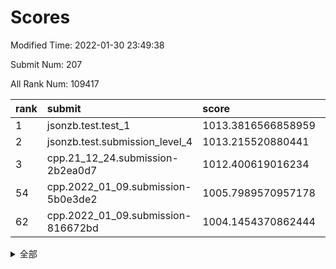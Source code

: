 # Scores

Modified Time: 2022-01-30 23:49:38

Submit Num: 207

All Rank Num: 109417

| rank |               submit               |       score        |       sigma        | pk_num |
| :--- | :--------------------------------- | :----------------- | :----------------- | :----- |
| 1    | jsonzb.test.test_1                 | 1013.3816566858959 | 0.7953200904604375 | 2115   |
| 2    | jsonzb.test.submission_level_4     | 1013.215520880441  | 0.7938911166453724 | 2117   |
| 3    | cpp.21_12_24.submission-2b2ea0d7   | 1012.400619016234  | 0.8168117810602168 | 2117   |
| 54   | cpp.2022_01_09.submission-5b0e3de2 | 1005.7989570957178 | 0.7209432095694343 | 2108   |
| 62   | cpp.2022_01_09.submission-816672bd | 1004.1454370862444 | 0.7118531874070567 | 2117   |


<details>
<summary>全部</summary>

| rank |                 submit                 |       score        |       sigma        | pk_num |
| :--- | :------------------------------------- | :----------------- | :----------------- | :----- |
| 1    | jsonzb.test.test_1                     | 1013.3816566858959 | 0.7953200904604375 | 2115   |
| 2    | jsonzb.test.submission_level_4         | 1013.215520880441  | 0.7938911166453724 | 2117   |
| 3    | cpp.21_12_24.submission-2b2ea0d7       | 1012.400619016234  | 0.8168117810602168 | 2117   |
| 4    | gobigger.level_3.submission_level_3_5  | 1011.5552350732942 | 0.7927003377788646 | 2115   |
| 5    | gobigger.level_3.submission_level_3_22 | 1011.2381507911527 | 0.7625123626781057 | 2114   |
| 6    | gobigger.level_3.submission_level_3_28 | 1011.1707021989449 | 0.7797615634479964 | 2110   |
| 7    | gobigger.level_3.submission_level_3_45 | 1011.076725904515  | 0.7578381309307411 | 2115   |
| 8    | gobigger.level_3.submission_level_3_26 | 1010.9994563216156 | 0.7744742820932632 | 2119   |
| 9    | gobigger.level_3.submission_level_3_41 | 1010.9456362451266 | 0.7758627101689489 | 2116   |
| 10   | gobigger.level_3.submission_level_3_3  | 1010.9098553445782 | 0.7748364679847296 | 2113   |
| 11   | gobigger.level_3.submission_level_3_11 | 1010.8813561963885 | 0.7517604858039266 | 2117   |
| 12   | gobigger.level_3.submission_level_3_10 | 1010.8162159409915 | 0.7565681303209837 | 2114   |
| 13   | gobigger.level_3.submission_level_3_20 | 1010.8084823689428 | 0.7673207466974027 | 2111   |
| 14   | gobigger.level_3.submission_level_3_0  | 1010.7563772904554 | 0.7841437866061519 | 2111   |
| 15   | gobigger.level_3.submission_level_3_46 | 1010.6790705825034 | 0.7601686451232472 | 2118   |
| 16   | gobigger.level_3.submission_level_3_7  | 1010.4830249882631 | 0.7466556199958759 | 2116   |
| 17   | gobigger.level_3.submission_level_3_38 | 1010.4526520498066 | 0.7920109173057521 | 2115   |
| 18   | gobigger.level_3.submission_level_3_39 | 1010.4502360065297 | 0.7690955273484449 | 2116   |
| 19   | gobigger.level_3.submission_level_3_30 | 1010.3597863447192 | 0.7435883421215176 | 2117   |
| 20   | gobigger.level_3.submission_level_3_15 | 1010.3482066303051 | 0.7534192197419524 | 2111   |
| 21   | gobigger.level_3.submission_level_3_44 | 1010.3399113495635 | 0.7542286328532288 | 2114   |
| 22   | gobigger.level_3.submission_level_3_8  | 1010.2901674716785 | 0.773343957661196  | 2116   |
| 23   | gobigger.level_3.submission_level_3_35 | 1010.0700864122234 | 0.769816778402448  | 2113   |
| 24   | gobigger.level_3.submission_level_3_32 | 1010.0646260248539 | 0.7686654470687907 | 2110   |
| 25   | gobigger.level_3.submission_level_3_23 | 1009.9893029538881 | 0.7618531288094602 | 2118   |
| 26   | gobigger.level_3.submission_level_3_24 | 1009.9857824428424 | 0.7537916981213374 | 2112   |
| 27   | gobigger.level_3.submission_level_3_25 | 1009.9811137193759 | 0.7597303771228925 | 2116   |
| 28   | gobigger.level_3.submission_level_3_13 | 1009.9262390957213 | 0.7418275840825528 | 2116   |
| 29   | gobigger.level_3.submission_level_3_33 | 1009.8795078149451 | 0.7447258764969448 | 2115   |
| 30   | gobigger.level_3.submission_level_3_18 | 1009.8247831700538 | 0.7683890341390356 | 2111   |
| 31   | gobigger.level_3.submission_level_3_34 | 1009.8147177420134 | 0.7568406594027121 | 2107   |
| 32   | gobigger.level_3.submission_level_3_12 | 1009.7826040960533 | 0.7692754073262794 | 2112   |
| 33   | gobigger.level_3.submission_level_3_29 | 1009.7309936262652 | 0.778371351092862  | 2110   |
| 34   | gobigger.level_3.submission_level_3_16 | 1009.702009932355  | 0.757988748075696  | 2118   |
| 35   | gobigger.level_3.submission_level_3_27 | 1009.6960393227002 | 0.7385530995599217 | 2111   |
| 36   | gobigger.level_3.submission_level_3_14 | 1009.6930974753899 | 0.7688590140953546 | 2116   |
| 37   | gobigger.level_3.submission_level_3_19 | 1009.5289688771452 | 0.7458935273172795 | 2115   |
| 38   | gobigger.level_3.submission_level_3_36 | 1009.5203163288382 | 0.7566190882531028 | 2115   |
| 39   | gobigger.level_3.submission_level_3_40 | 1009.4784530945977 | 0.7346071591995925 | 2112   |
| 40   | gobigger.level_3.submission_level_3_47 | 1009.3352230562344 | 0.7683794260390696 | 2110   |
| 41   | gobigger.level_3.submission_level_3_48 | 1009.2993026853568 | 0.7552321776179898 | 2116   |
| 42   | gobigger.level_3.submission_level_3_6  | 1009.1078182392455 | 0.7525625508451701 | 2116   |
| 43   | gobigger.level_3.submission_level_3_17 | 1009.1056800500012 | 0.7683809767048925 | 2114   |
| 44   | gobigger.level_3.submission_level_3_2  | 1009.0343694450625 | 0.7441424330138057 | 2115   |
| 45   | gobigger.level_3.submission_level_3_43 | 1009.0069346489205 | 0.7466938733768306 | 2112   |
| 46   | gobigger.level_3.submission_level_3_1  | 1008.7175609188399 | 0.7567043413355634 | 2116   |
| 47   | gobigger.level_3.submission_level_3_4  | 1008.5657321106734 | 0.7568466104472388 | 2115   |
| 48   | gobigger.level_3.submission_level_3_49 | 1008.5164750578122 | 0.7286675041209458 | 2109   |
| 49   | gobigger.level_3.submission_level_3_31 | 1008.482241257259  | 0.7363239974569565 | 2114   |
| 50   | gobigger.level_3.submission_level_3_9  | 1008.4463530286911 | 0.7481441606796145 | 2112   |
| 51   | gobigger.level_3.submission_level_3_21 | 1008.3378549363251 | 0.7330994873893457 | 2117   |
| 52   | gobigger.level_3.submission_level_3_42 | 1008.2525581676671 | 0.7367878344894442 | 2116   |
| 53   | gobigger.level_3.submission_level_3_37 | 1007.7124465929593 | 0.7493016484985765 | 2116   |
| 54   | cpp.2022_01_09.submission-5b0e3de2     | 1005.7989570957178 | 0.7209432095694343 | 2108   |
| 55   | gobigger.level_1.submission_level_1_34 | 1005.5091758519236 | 0.7419056884341579 | 2111   |
| 56   | gobigger.level_1.submission_level_1_5  | 1004.7998081747834 | 0.7148895030891325 | 2115   |
| 57   | gobigger.level_1.submission_level_1_47 | 1004.3753344116094 | 0.7016033327413107 | 2116   |
| 58   | gobigger.level_1.submission_level_1_19 | 1004.3562151619112 | 0.7217858550562104 | 2117   |
| 59   | gobigger.level_1.submission_level_1_16 | 1004.3106431106072 | 0.7308511894301472 | 2115   |
| 60   | gobigger.level_1.submission_level_1_40 | 1004.2046147845163 | 0.7179683034937574 | 2119   |
| 61   | gobigger.level_1.submission_level_1_44 | 1004.1752321745566 | 0.728877504531218  | 2115   |
| 62   | cpp.2022_01_09.submission-816672bd     | 1004.1454370862444 | 0.7118531874070567 | 2117   |
| 63   | gobigger.level_1.submission_level_1_0  | 1004.0775351491645 | 0.702376876538852  | 2115   |
| 64   | gobigger.level_1.submission_level_1_42 | 1003.9293931325542 | 0.7123560339596099 | 2116   |
| 65   | gobigger.level_1.submission_level_1_27 | 1003.8958602936927 | 0.7237145519354046 | 2112   |
| 66   | gobigger.level_1.submission_level_1_43 | 1003.8561618356485 | 0.7097378430431347 | 2115   |
| 67   | gobigger.level_1.submission_level_1_1  | 1003.8258806395029 | 0.7101307724181563 | 2111   |
| 68   | gobigger.level_1.submission_level_1_49 | 1003.7733251726045 | 0.7091110049243272 | 2118   |
| 69   | gobigger.level_1.submission_level_1_36 | 1003.6347885242974 | 0.7297451527083566 | 2116   |
| 70   | gobigger.level_1.submission_level_1_41 | 1003.597925582717  | 0.7186892385621131 | 2112   |
| 71   | gobigger.level_1.submission_level_1_6  | 1003.5918947304049 | 0.7251373316425017 | 2115   |
| 72   | gobigger.level_1.submission_level_1_24 | 1003.5279319773609 | 0.7145246553365207 | 2116   |
| 73   | gobigger.level_1.submission_level_1_26 | 1003.5055604083728 | 0.7259444839503656 | 2116   |
| 74   | gobigger.level_1.submission_level_1_46 | 1003.5054976468907 | 0.7228188196894538 | 2109   |
| 75   | gobigger.level_1.submission_level_1_14 | 1003.4663416585671 | 0.7180570748657609 | 2118   |
| 76   | gobigger.level_1.submission_level_1_39 | 1003.4212534707117 | 0.7092650733151034 | 2116   |
| 77   | gobigger.level_1.submission_level_1_31 | 1003.4194328891246 | 0.7121969110958217 | 2115   |
| 78   | gobigger.level_1.submission_level_1_37 | 1003.3379029699454 | 0.7100595741218304 | 2116   |
| 79   | gobigger.level_1.submission_level_1_2  | 1003.2915297588605 | 0.7219340608383131 | 2111   |
| 80   | gobigger.level_1.submission_level_1_38 | 1003.2451501063878 | 0.7208695967532618 | 2112   |
| 81   | gobigger.level_1.submission_level_1_45 | 1003.2112843944334 | 0.710769362799201  | 2116   |
| 82   | gobigger.level_1.submission_level_1_17 | 1003.1914085305668 | 0.7112818511849441 | 2115   |
| 83   | gobigger.level_1.submission_level_1_23 | 1003.1728082846747 | 0.720127533918227  | 2115   |
| 84   | gobigger.level_1.submission_level_1_20 | 1003.1267649414931 | 0.7099337198150405 | 2117   |
| 85   | gobigger.level_1.submission_level_1_48 | 1003.0803146656759 | 0.7135837205451839 | 2120   |
| 86   | gobigger.level_1.submission_level_1_15 | 1003.0106381366866 | 0.7136344460570968 | 2111   |
| 87   | gobigger.level_1.submission_level_1_22 | 1003.0055277045601 | 0.72091681599006   | 2120   |
| 88   | gobigger.level_1.submission_level_1_33 | 1002.9945875373406 | 0.7094655342270813 | 2109   |
| 89   | gobigger.level_1.submission_level_1_32 | 1002.9655532423619 | 0.7086692221422631 | 2115   |
| 90   | gobigger.level_1.submission_level_1_35 | 1002.964598757576  | 0.7182469205107748 | 2113   |
| 91   | gobigger.level_1.submission_level_1_4  | 1002.9225057185824 | 0.7293858881318365 | 2108   |
| 92   | gobigger.level_1.submission_level_1_30 | 1002.8216555290816 | 0.7142225323504156 | 2111   |
| 93   | gobigger.level_1.submission_level_1_25 | 1002.7534446195456 | 0.7148695310064968 | 2114   |
| 94   | gobigger.level_1.submission_level_1_7  | 1002.5313492171109 | 0.7244906240076713 | 2115   |
| 95   | gobigger.level_1.submission_level_1_29 | 1002.4760767729302 | 0.7119338315424814 | 2114   |
| 96   | gobigger.level_1.submission_level_1_10 | 1002.3905784689312 | 0.7185855657960405 | 2113   |
| 97   | gobigger.level_1.submission_level_1_18 | 1002.3491876868763 | 0.7227995545888809 | 2110   |
| 98   | gobigger.level_1.submission_level_1_13 | 1002.3251106328295 | 0.7272995877047873 | 2116   |
| 99   | gobigger.level_1.submission_level_1_8  | 1002.1777053274792 | 0.7123463823531115 | 2113   |
| 100  | gobigger.level_1.submission_level_1_3  | 1002.0938587611789 | 0.7169322607444677 | 2113   |
| 101  | gobigger.level_1.submission_level_1_11 | 1002.0244039263033 | 0.7156324978212489 | 2111   |
| 102  | gobigger.level_1.submission_level_1_12 | 1001.8590580513768 | 0.7155163800742611 | 2115   |
| 103  | gobigger.level_1.submission_level_1_9  | 1001.8531147503954 | 0.7154361400489844 | 2108   |
| 104  | gobigger.level_1.submission_level_1_21 | 1001.8484554333646 | 0.7079187699621793 | 2116   |
| 105  | gobigger.level_1.submission_level_1_28 | 1001.6030658200935 | 0.7020666192763856 | 2114   |
| 106  | gobigger.random.submission_random_8    | 997.5311679582842  | 0.6989216431934269 | 2125   |
| 107  | gobigger.random.submission_random_22   | 997.3235871671441  | 0.7130595472212399 | 2114   |
| 108  | gobigger.random.submission_random_47   | 997.3164717068145  | 0.719130618998551  | 2117   |
| 109  | gobigger.random.submission_random_28   | 997.2753936798742  | 0.7181789925733589 | 2116   |
| 110  | gobigger.random.submission_random_46   | 996.9498664446328  | 0.6977703080641313 | 2111   |
| 111  | gobigger.random.submission_random_48   | 996.8360716652719  | 0.7107910298554319 | 2108   |
| 112  | gobigger.random.submission_random_38   | 996.8031305880726  | 0.7105632035834949 | 2110   |
| 113  | gobigger.random.submission_random_42   | 996.7778116870916  | 0.7128104613852129 | 2112   |
| 114  | gobigger.random.submission_random_41   | 996.6573266733106  | 0.6942703026712318 | 2115   |
| 115  | gobigger.random.submission_random_2    | 996.6506627754019  | 0.7200469069048847 | 2120   |
| 116  | gobigger.random.submission_random_23   | 996.6084713080385  | 0.7037268895474169 | 2115   |
| 117  | gobigger.random.submission_random_19   | 996.4077916545377  | 0.7078987199129132 | 2119   |
| 118  | gobigger.random.submission_random_12   | 996.3234514881094  | 0.70889351810163   | 2116   |
| 119  | gobigger.random.submission_random_27   | 996.2858595057297  | 0.7068046494787733 | 2112   |
| 120  | gobigger.random.submission_random_25   | 996.2310465934358  | 0.7109024617684128 | 2113   |
| 121  | gobigger.random.submission_random_35   | 996.1822306966509  | 0.7169359719547511 | 2114   |
| 122  | gobigger.random.submission_random_20   | 996.180276200185   | 0.7128702886848122 | 2113   |
| 123  | gobigger.random.submission_random_49   | 996.1547324964799  | 0.709316558378057  | 2121   |
| 124  | gobigger.random.submission_random_21   | 996.1253076106859  | 0.7072877800131153 | 2116   |
| 125  | gobigger.random.submission_random_44   | 996.1058289540169  | 0.7087829360184674 | 2114   |
| 126  | gobigger.random.submission_random_14   | 996.083746150144   | 0.7034396773341463 | 2112   |
| 127  | gobigger.random.submission_random_32   | 996.0713976750629  | 0.7159191276444459 | 2117   |
| 128  | gobigger.random.submission_random_15   | 995.9044895885104  | 0.710910106695301  | 2110   |
| 129  | gobigger.random.submission_random_5    | 995.9038001010395  | 0.707540851235124  | 2109   |
| 130  | gobigger.random.submission_random_37   | 995.8345677119684  | 0.7106293689752895 | 2115   |
| 131  | gobigger.random.submission_random_24   | 995.8263310245517  | 0.6981294649689099 | 2117   |
| 132  | gobigger.random.submission_random_36   | 995.7470991644021  | 0.7346035591690773 | 2111   |
| 133  | gobigger.random.submission_random_17   | 995.7415632783918  | 0.7103216177672627 | 2112   |
| 134  | gobigger.random.submission_random_11   | 995.7212972456931  | 0.7091393685812603 | 2111   |
| 135  | gobigger.random.submission_random_4    | 995.7051662028205  | 0.7153808341683114 | 2116   |
| 136  | gobigger.random.submission_random_43   | 995.702952044164   | 0.7075703616077814 | 2117   |
| 137  | gobigger.random.submission_random_33   | 995.6812264659168  | 0.7171268751613752 | 2116   |
| 138  | gobigger.random.submission_random_29   | 995.6713985219451  | 0.7171143463469355 | 2117   |
| 139  | gobigger.random.submission_random_3    | 995.5970698569391  | 0.7245794671582446 | 2115   |
| 140  | gobigger.random.submission_random_6    | 995.4388094593949  | 0.7303487055423898 | 2115   |
| 141  | gobigger.random.submission_random_45   | 995.3977959288578  | 0.7226686723955638 | 2121   |
| 142  | gobigger.random.submission_random_9    | 995.3867677281763  | 0.708548167883323  | 2113   |
| 143  | gobigger.random.submission_random_40   | 995.3850781431012  | 0.7141422984100979 | 2114   |
| 144  | gobigger.random.submission_random_31   | 995.353987870399   | 0.7071451926189507 | 2118   |
| 145  | gobigger.random.submission_random_18   | 995.2383519844177  | 0.7056166799749954 | 2111   |
| 146  | gobigger.random.submission_random_13   | 995.176336854064   | 0.7251081576579489 | 2120   |
| 147  | gobigger.random.submission_random_26   | 995.0799293234594  | 0.7040632866983079 | 2114   |
| 148  | gobigger.random.submission_random_39   | 995.0529122425106  | 0.7086520247690248 | 2119   |
| 149  | gobigger.random.submission_random_16   | 995.0189503142695  | 0.734663990770232  | 2109   |
| 150  | gobigger.random.submission_random_30   | 994.9388249562289  | 0.7039766830745495 | 2112   |
| 151  | gobigger.random.submission_random_34   | 994.9094219488528  | 0.7157639007152228 | 2117   |
| 152  | gobigger.random.submission_random_0    | 994.8611530853158  | 0.7093147128420936 | 2115   |
| 153  | gobigger.random.submission_random_7    | 994.7341833616881  | 0.7292957461817157 | 2120   |
| 154  | gobigger.random.submission_random_10   | 994.6320099237233  | 0.6974157851195922 | 2114   |
| 155  | gobigger.level_2.submission_level_2_42 | 994.3232741531136  | 0.7295919674204498 | 2117   |
| 156  | gobigger.random.submission_random_1    | 994.2738140227299  | 0.7095841063138087 | 2119   |
| 157  | gobigger.level_2.submission_level_2_11 | 994.1982914373306  | 0.7244757118804135 | 2118   |
| 158  | gobigger.level_2.submission_level_2_2  | 993.5179960146052  | 0.7402760159809154 | 2113   |
| 159  | gobigger.level_2.submission_level_2_35 | 993.345673074002   | 0.7300869914946556 | 2119   |
| 160  | gobigger.level_2.submission_level_2_28 | 993.3030598696188  | 0.7364495254591297 | 2115   |
| 161  | gobigger.level_2.submission_level_2_49 | 992.9928785248921  | 0.7403075201138487 | 2113   |
| 162  | gobigger.level_2.submission_level_2_44 | 992.9688159154525  | 0.7281385684282093 | 2114   |
| 163  | gobigger.level_2.submission_level_2_15 | 992.8779847193007  | 0.7412828495647575 | 2113   |
| 164  | gobigger.level_2.submission_level_2_45 | 992.8093588284374  | 0.7300499383564609 | 2112   |
| 165  | gobigger.level_2.submission_level_2_16 | 992.7929227657843  | 0.7480535918552688 | 2106   |
| 166  | gobigger.level_2.submission_level_2_40 | 992.6885940044452  | 0.747381629786465  | 2111   |
| 167  | gobigger.level_2.submission_level_2_19 | 992.6817857785095  | 0.7448146938228788 | 2109   |
| 168  | gobigger.level_2.submission_level_2_18 | 992.6817736856146  | 0.7443676882482472 | 2113   |
| 169  | gobigger.level_2.submission_level_2_12 | 992.562289175042   | 0.7376714831474132 | 2112   |
| 170  | gobigger.level_2.submission_level_2_34 | 992.4971609360432  | 0.7298950234103802 | 2116   |
| 171  | gobigger.level_2.submission_level_2_4  | 992.495724067404   | 0.75003811668235   | 2110   |
| 172  | gobigger.level_2.submission_level_2_29 | 992.4695622361444  | 0.7273226624873247 | 2115   |
| 173  | gobigger.level_2.submission_level_2_37 | 992.4609902080431  | 0.7358551975526239 | 2117   |
| 174  | gobigger.level_2.submission_level_2_10 | 992.3262509669765  | 0.7350702549953034 | 2112   |
| 175  | gobigger.level_2.submission_level_2_38 | 992.3193809224232  | 0.7642135539834226 | 2117   |
| 176  | gobigger.level_2.submission_level_2_33 | 992.2960006087687  | 0.7290040370487797 | 2107   |
| 177  | gobigger.level_2.submission_level_2_26 | 992.2728327961419  | 0.7490016648612103 | 2120   |
| 178  | gobigger.level_2.submission_level_2_21 | 992.2080131494225  | 0.7436520320335542 | 2113   |
| 179  | gobigger.level_2.submission_level_2_25 | 992.1753934557357  | 0.7509841424189799 | 2109   |
| 180  | gobigger.level_2.submission_level_2_24 | 992.1328937934309  | 0.730465136082025  | 2112   |
| 181  | gobigger.level_2.submission_level_2_47 | 992.1145961708262  | 0.735870615867141  | 2117   |
| 182  | gobigger.level_2.submission_level_2_7  | 992.0075131192439  | 0.7415541798258066 | 2112   |
| 183  | gobigger.level_2.submission_level_2_46 | 991.9854759743158  | 0.7388094522245203 | 2111   |
| 184  | gobigger.level_2.submission_level_2_13 | 991.9438670485765  | 0.7496167304510807 | 2118   |
| 185  | gobigger.level_2.submission_level_2_36 | 991.9094884334689  | 0.7343571494094775 | 2115   |
| 186  | gobigger.level_2.submission_level_2_30 | 991.8644406311294  | 0.7465525014742216 | 2111   |
| 187  | gobigger.level_2.submission_level_2_39 | 991.7179757216788  | 0.7631419028393679 | 2118   |
| 188  | gobigger.level_2.submission_level_2_8  | 991.7000200632879  | 0.7674685453720453 | 2112   |
| 189  | gobigger.level_2.submission_level_2_0  | 991.5954685373207  | 0.7477878146591369 | 2114   |
| 190  | gobigger.level_2.submission_level_2_41 | 991.5458212527589  | 0.774003279620548  | 2119   |
| 191  | gobigger.level_2.submission_level_2_9  | 991.3866358104051  | 0.7562178638695217 | 2116   |
| 192  | gobigger.level_2.submission_level_2_5  | 991.3537578017947  | 0.7581529377339593 | 2117   |
| 193  | gobigger.level_2.submission_level_2_27 | 991.3446240672461  | 0.7466126797779999 | 2112   |
| 194  | gobigger.level_2.submission_level_2_20 | 991.26575768704    | 0.7520050409420185 | 2121   |
| 195  | gobigger.level_2.submission_level_2_3  | 991.2553673313672  | 0.7541382050188525 | 2113   |
| 196  | gobigger.level_2.submission_level_2_6  | 991.2327457885126  | 0.7480551578430146 | 2119   |
| 197  | gobigger.level_2.submission_level_2_43 | 991.1362747516539  | 0.7716805724126394 | 2114   |
| 198  | gobigger.level_2.submission_level_2_14 | 991.1210494430791  | 0.7695225243363083 | 2112   |
| 199  | gobigger.level_2.submission_level_2_23 | 991.0487457023669  | 0.7515706588197809 | 2113   |
| 200  | gobigger.level_2.submission_level_2_17 | 990.9409434757342  | 0.7428038338022837 | 2115   |
| 201  | gobigger.level_2.submission_level_2_31 | 990.8182105493904  | 0.7529204756505731 | 2111   |
| 202  | gobigger.level_2.submission_level_2_1  | 990.6265298943072  | 0.7656267404759457 | 2118   |
| 203  | gobigger.level_2.submission_level_2_48 | 990.5365020934537  | 0.7678332450776111 | 2119   |
| 204  | gobigger.level_2.submission_level_2_22 | 990.4941012468673  | 0.7586212135099595 | 2115   |
| 205  | gobigger.level_2.submission_level_2_32 | 989.5908354380464  | 0.7905618346494089 | 2114   |
| 206  | gobigger.none.submission_none_1        | 979.8675509574258  | 1.2486245458575778 | 2112   |
| 207  | gobigger.none.submission_none_0        | 978.1670231153686  | 1.219110153330501  | 2117   |

</details>